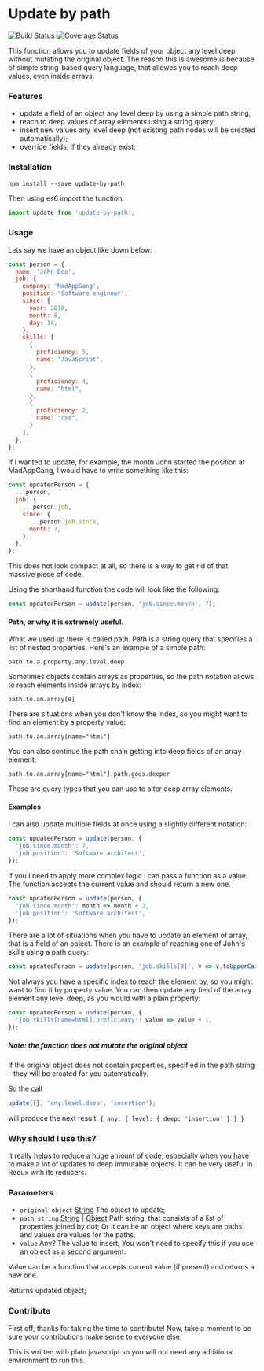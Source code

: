 Update by path
===
[![Build Status](https://travis-ci.org/MadAppGang/update_by_path.svg?branch=master)](https://travis-ci.org/MadAppGang/update_by_path)
[![Coverage Status](https://coveralls.io/repos/github/MadAppGang/update_by_path/badge.svg?branch=master)](https://coveralls.io/github/MadAppGang/update_by_path?branch=master)

This function allows you to update fields of your object any level deep without mutating the original object. The reason this is awesome is because of simple string-based query language, that allowes you to reach deep values, even inside arrays.

### Features
- update a field of an object any level deep by using a simple path string;
- reach to deep values of array elements using a string query;
- insert new values any level deep (not existing path nodes will be created automatically);
- override fields, if they already exist;

### Installation
`npm install --save update-by-path`

Then using es6 import the function:
```javascript
import update from 'update-by-path';
```

### Usage
Lets say we have an object like down below:
```javascript
const person = {
  name: 'John Doe',
  job: {
    company: 'MadAppGang',
    position: 'Software engineer',
    since: {
      year: 2018,
      month: 8,
      day: 14,
    },
    skills: [
      {
	    proficiency: 5,
		name: "JavaScript",
	  },
	  {
	    proficiency: 4,
		name: "html",
	  },
	  {
	    proficiency: 2,
		name: "css",
	  }
	],
  },
};
```
If I wanted to update, for example, the month John started the position at MadAppGang, I would have to write something like this:

```javascript
const updatedPerson = {
  ...person,
  job: {
    ...person.job,
    since: {
      ...person.job.since,
      month: 7,
    },
  },
};
```
This does not look compact at all, so there is a way to get rid of that massive piece of code.

Using the shorthand function the code will look like the following:
```javascript
const updatedPerson = update(person, 'job.since.month', 7);
```

#### Path, or why it is extremely useful.

What we used up there is called path. Path is a string query that specifies a list of nested properties. Here's an example of a simple path:

`path.to.a.property.any.level.deep`

Sometimes objects contain arrays as properties, so the path notation allows to reach elements inside arrays by index:

`path.to.an.array[0]`

There are situations when you don't know the index, so you might want to find an element by a property value:

`path.to.an.array[name="html"]`

You can also continue the path chain getting into deep fields of an array element:

`path.to.an.array[name="html"].path.goes.deeper`

These are query types that you can use to alter deep array elements.


#### Examples

I can also update multiple fields at once using a slightly different notation:
```javascript
const updatedPerson = update(person, {
  'job.since.month': 7,
  'job.position': 'Software architect',
});
```

If you I need to apply more complex logic i can pass a function as a value. The function accepts the current value and should return a new one.

```javascript
const updatedPerson = update(person, {
  'job.since.month': month => month + 2,
  'job.position': 'Software architect',
});
```

There are a lot of situations when you have to update an element of array, that is a field of an object. There is an example of reaching one of John's skills using a path query:

```javascript
const updatedPerson = update(person, 'job.skills[0]', v => v.toUpperCase());
```

Not always you have a specific index to reach the element by, so you might want to find it by property value. You can then update any field of the array element any level deep, as you would with a plain property:

```javascript
const updatedPerson = update(person, {
  'job.skills[name=html].proficiency': value => value + 1,
});
```

##### Note: the function does not mutate the original object

If the original object does not contain properties, specified in the path string - they will be created for you automatically.

So the call
```javascript
update({}, 'any.level.deep', 'insertion');

```
will produce the next result: `{ any: { level: { deep: 'insertion' } } }`

### Why should I use this?
It really helps to reduce a huge amount of code, especially when you have to make a lot of updates to deep immutable objects. It can be very useful in Redux with its reducers.

### Parameters
- `original object` [String](https://developer.mozilla.org/ru/docs/Web/JavaScript/Reference/Global_Objects/String "String") The object to update;
- `path string`  [String](https://developer.mozilla.org/ru/docs/Web/JavaScript/Reference/Global_Objects/String "String") | [Object](https://developer.mozilla.org/ru/docs/Web/JavaScript/Reference/Global_Objects/Object "Object") Path string, that consists of a list of properties joined by dot; Or it can be an object where keys are paths and values are values for the paths.
- `value` Any? The value to insert; You won't need to specify this if you use an object as a second argument.

Value can be a function that accepts current value (if present) and returns a new one.

Returns updated object;

### Contribute
First off, thanks for taking the time to contribute! Now, take a moment to be sure your contributions make sense to everyone else.

This is written with plain javascript so you will not need any additional environment to run this.